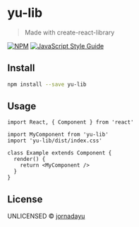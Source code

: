 # yu-lib

> Made with create-react-library

[![NPM](https://img.shields.io/npm/v/yu-lib.svg)](https://www.npmjs.com/package/yu-lib) [![JavaScript Style Guide](https://img.shields.io/badge/code_style-standard-brightgreen.svg)](https://standardjs.com)

## Install

```bash
npm install --save yu-lib
```

## Usage

```tsx
import React, { Component } from 'react'

import MyComponent from 'yu-lib'
import 'yu-lib/dist/index.css'

class Example extends Component {
  render() {
    return <MyComponent />
  }
}
```

## License

UNLICENSED © [jornadayu](https://github.com/jornadayu)

